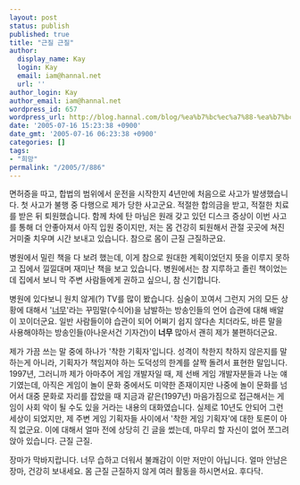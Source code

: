 ```yaml
---
layout: post
status: publish
published: true
title: "근질 근질"
author:
  display_name: Kay
  login: Kay
  email: iam@hannal.net
  url: ''
author_login: Kay
author_email: iam@hannal.net
wordpress_id: 657
wordpress_url: http://blog.hannal.com/blog/%ea%b7%bc%ec%a7%88-%ea%b7%bc%ec%a7%88/
date: '2005-07-16 15:23:38 +0900'
date_gmt: '2005-07-16 06:23:38 +0900'
categories: []
tags:
- "희망"
permalink: "/2005/7/886"
---
```

<p>면허증을 따고, 합법의 범위에서 운전을 시작한지 4년만에 처음으로 사고가 발생했습니다. 첫 사고가 불행 중 다행으로 제가 당한 사고군요. 적절한 합의금을 받고, 적절한 치료를 받은 뒤 퇴원했습니다. 함께 차에 탄 마님은 원래 갖고 있던 디스크 증상이 이번 사고를 통해 더 안좋아져서 아직 입원 중이지만, 저는 몸 건강히 퇴원해서 관절 곳곳에 쳐진 거미줄 치우며 시간 보내고 있습니다. 참으로 몸이 근질 근질하군요.</p>
<p>병원에서 밀린 책을 다 보려 했는데, 이게 참으로 원대한 계획이었던지 뜻을 이루지 못하고 집에서 낄낄대며 재미난 책을 보고 있습니다. 병원에서는 참 지루하고 졸린 책이었는데 집에서 보니 막 주변 사람들에게 권하고 싶으니, 참 신기합니다.</p>
<p>병원에 있다보니 원치 않게(?) TV를 많이 봤습니다. 심술이 꼬여서 그런지 거의 모든 상황에 대해서 '<a href="http://blog.naver.com/atheist/100014564148">너무</a>'라는 꾸밈말(수식어)을 남발하는 방송인들의 언어 습관에 대해 배알이 꼬이더군요. 일반 사람들이야 습관이 되어 어쩌기 쉽지 않다손 치더라도, 바른 말을 사용해야하는 방송인들(아나운서건 기자건)이 <strong>너무</strong> 많아서 괜히 제가 불편하더군요.</p>
<p>제가 가끔 쓰는 말 중에 하나가 '착한 기획자'입니다. 성격이 착한지 착하지 않은지를 말하는게 아니라, 기획자가 책임져야 하는 도덕성의 한계를 살짝 돌려서 표현한 말입니다. 1997년, 그러니까 제가 아마추어 게임 개발자일 때, 제 선배 게임 개발자분들과 나눈 얘기였는데, 아직은 게임이 놀이 문화 중에서도 미약한 존재이지만 나중에 놀이 문화를 넘어서 대중 문화로 자리를 잡았을 때 지금과 같은(1997년) 마음가짐으로 접근해서는 게임이 사회 악이 될 수도 있을 거라는 내용의 대화였습니다. 실제로 10년도 안되어 그런 세상이 되었지만, 제 주변 게임 기획자들 사이에서 '착한 게임 기획자'에 대한 토론이 아직 없군요. 이에 대해서 얼마 전에 상당히 긴 글을 썼는데, 마무리 할 자신이 없어 쪼그려 앉아 있습니다. 근질 근질.</p>
<p>장마가 막바지랍니다. 너무 습하고 더워서 불쾌감이 이만 저만이 아닙니다. 얼마 안남은 장마, 건강히 보내세요. 몸 근질 근질하지 않게 여러 활동을 하시면서요. 후다닥.</p>
